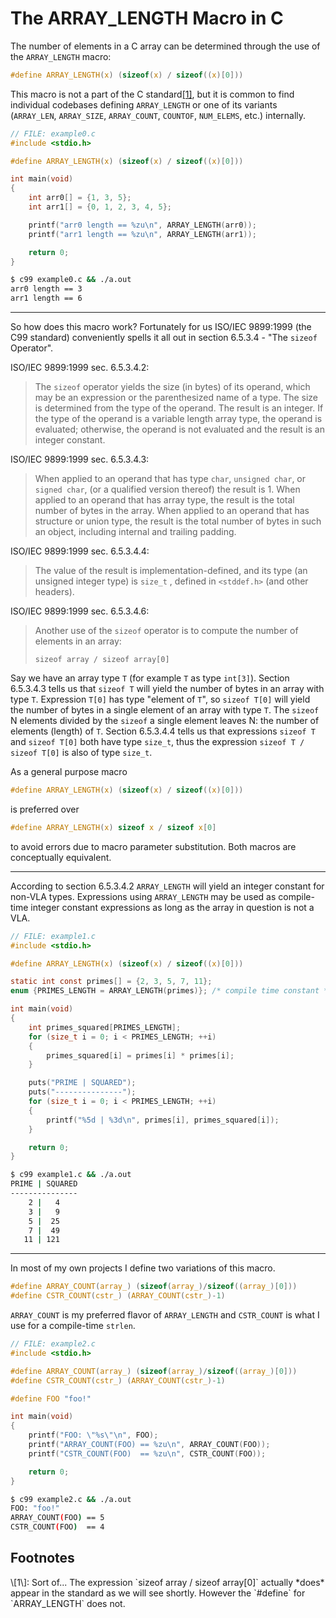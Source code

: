 The ARRAY_LENGTH Macro in C
===========================

The number of elements in a C array can be determined through the use of the
`ARRAY_LENGTH` macro:
```c
#define ARRAY_LENGTH(x) (sizeof(x) / sizeof((x)[0]))
```
This macro is not a part of the C standard[\[1\]](#ft1), but it is common to
find individual codebases defining `ARRAY_LENGTH` or one of its variants
(`ARRAY_LEN`, `ARRAY_SIZE`, `ARRAY_COUNT`, `COUNTOF`, `NUM_ELEMS`, etc.)
internally.

```c
// FILE: example0.c
#include <stdio.h>

#define ARRAY_LENGTH(x) (sizeof(x) / sizeof((x)[0]))

int main(void)
{
    int arr0[] = {1, 3, 5};
    int arr1[] = {0, 1, 2, 3, 4, 5};

    printf("arr0 length == %zu\n", ARRAY_LENGTH(arr0));
    printf("arr1 length == %zu\n", ARRAY_LENGTH(arr1));

    return 0;
}
```
```sh
$ c99 example0.c && ./a.out
arr0 length == 3
arr1 length == 6
```
---

So how does this macro work?
Fortunately for us ISO/IEC 9899:1999 (the C99 standard) conveniently spells it
all out in section 6.5.3.4 - "The `sizeof` Operator".

ISO/IEC 9899:1999 sec. 6.5.3.4.2:

> The `sizeof` operator yields the size (in bytes) of its operand, which may
> be an expression or the parenthesized name of a type.
> The size is determined from the type of the operand.
> The result is an integer.
> If the type of the operand is a variable length array type, the operand is
> evaluated; otherwise, the operand is not evaluated and the result is an
> integer constant.

ISO/IEC 9899:1999 sec. 6.5.3.4.3:

> When applied to an operand that has type `char`, `unsigned char`, or
> `signed char`, (or a qualified version thereof) the result is 1.
> When applied to an operand that has array type, the result is the total number
> of bytes in the array.
> When applied to an operand that has structure or union type, the result is the
> total number of bytes in such an object, including internal and trailing
> padding.

ISO/IEC 9899:1999 sec. 6.5.3.4.4:

> The value of the result is implementation-defined, and its type (an unsigned
> integer type) is `size_t` , defined in `<stddef.h>` (and other headers).

ISO/IEC 9899:1999 sec. 6.5.3.4.6:

> Another use of the `sizeof` operator is to compute the number of elements in
> an array:
>
> `sizeof array / sizeof array[0]`

Say we have an array type `T` (for example `T` as type `int[3]`).
Section 6.5.3.4.3 tells us that `sizeof T` will yield the number of bytes in an
array with type `T`.
Expression `T[0]` has type "element of `T`", so `sizeof T[0]` will yield the
number of bytes in a single element of an array with type `T`.
The `sizeof` N elements divided by the `sizeof` a single element leaves N: the
number of elements (length) of `T`.
Section 6.5.3.4.4 tells us that expressions `sizeof T` and `sizeof T[0]` both
have type `size_t`, thus the  expression `sizeof T / sizeof T[0]` is also of
type `size_t`.

As a general purpose macro
```c
#define ARRAY_LENGTH(x) (sizeof(x) / sizeof((x)[0]))
```
is preferred over
```c
#define ARRAY_LENGTH(x) sizeof x / sizeof x[0]
```
to avoid errors due to macro parameter substitution.
Both macros are conceptually equivalent.

---

According to section 6.5.3.4.2 `ARRAY_LENGTH` will yield an integer constant for
non-VLA types. Expressions using `ARRAY_LENGTH` may be used as compile-time
integer constant expressions as long as the array in question is not a VLA.
```c
// FILE: example1.c
#include <stdio.h>

#define ARRAY_LENGTH(x) (sizeof(x) / sizeof((x)[0]))

static int const primes[] = {2, 3, 5, 7, 11};
enum {PRIMES_LENGTH = ARRAY_LENGTH(primes)}; /* compile time constant */

int main(void)
{
    int primes_squared[PRIMES_LENGTH];
    for (size_t i = 0; i < PRIMES_LENGTH; ++i)
    {
        primes_squared[i] = primes[i] * primes[i];
    }

    puts("PRIME | SQUARED");
    puts("---------------");
    for (size_t i = 0; i < PRIMES_LENGTH; ++i)
    {
        printf("%5d | %3d\n", primes[i], primes_squared[i]);
    }

    return 0;
}
```
```sh
$ c99 example1.c && ./a.out
PRIME | SQUARED
---------------
    2 |   4
    3 |   9
    5 |  25
    7 |  49
   11 | 121
```
---

In most of my own projects I define two variations of this macro.
```c
#define ARRAY_COUNT(array_) (sizeof(array_)/sizeof((array_)[0]))
#define CSTR_COUNT(cstr_) (ARRAY_COUNT(cstr_)-1)
```
`ARRAY_COUNT` is my preferred flavor of `ARRAY_LENGTH` and `CSTR_COUNT` is what
I use for a compile-time `strlen`.

```c
// FILE: example2.c
#include <stdio.h>

#define ARRAY_COUNT(array_) (sizeof(array_)/sizeof((array_)[0]))
#define CSTR_COUNT(cstr_) (ARRAY_COUNT(cstr_)-1)

#define FOO "foo!"

int main(void)
{
    printf("FOO: \"%s\"\n", FOO);
    printf("ARRAY_COUNT(FOO) == %zu\n", ARRAY_COUNT(FOO));
    printf("CSTR_COUNT(FOO)  == %zu\n", CSTR_COUNT(FOO));

    return 0;
}
```
```sh
$ c99 example2.c && ./a.out
FOO: "foo!"
ARRAY_COUNT(FOO) == 5
CSTR_COUNT(FOO)  == 4
```

## Footnotes
<div id="ft1">\[1\]:
Sort of...
The expression `sizeof array / sizeof array[0]` actually *does* appear in the
standard as we will see shortly.
However the `#define` for `ARRAY_LENGTH` does not.
</div>
